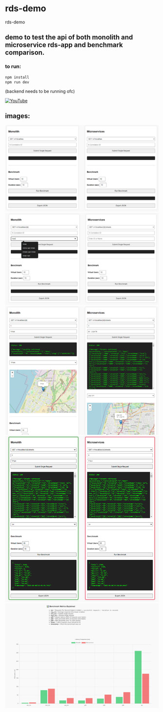 # rds-demo
rds-demo

## demo to test the api of both monolith and microservice rds-app and benchmark comparison.


### to run:

```
npm install
npm run dev
```

(backend needs to be running ofc)

[![YouTube](http://i.ytimg.com/vi/MQO-7wOpbP0/hqdefault.jpg)](https://www.youtube.com/watch?v=MQO-7wOpbP0)

## images:

![a](/img/image1.png)
![a](/img/image2.png)
![a](/img/image3.png)
![a](/img/image4.png)
![a](/img/image5.png)
